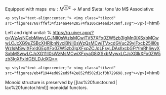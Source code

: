 












Equipped with maps $\ mu: M^{\otimes 2}\to M$ and $\eta: \one \to M$ Associative:


`<p style="text-align:center;"> <img class="tikzcd" src="figures/687ffef34f314aa4e428574fa106ca4ead343a0f.svg"></p>`{=html}

Left and right unital: % https://q.uiver.app/?q=WzAsNCxbMiwyLCJNIl0sWzIsMCwiTV57XFx0ZW5zb3IgMn0iXSxbMCwwLCJcXG9uZSBcXHRlbnNvciBNIl0sWzQsMCwiTVxcdGVuc29yIFxcb25lIl0sWzIsMSwiXFxldGEgXFx0ZW5zb3IgXFxpZCJdLFsyLDAsIlxcbGFtYmRhIiwyXSxbMSwwLCJcXG11Il0sWzMsMCwiXFxyaG8iXSxbMywxLCJcXGlkXFx0ZW5zb3IgXFxldGEiLDJdXQ==

`<p style="text-align:center;"> <img class="tikzcd" src="figures/eb4f1944ed892ed9f42e852fd502d1cf3b729698.svg"></p>`{=html}

Monoid structure is preserved by [[lax%20functor.md | lax%20functor.html]] monoidal functors.
